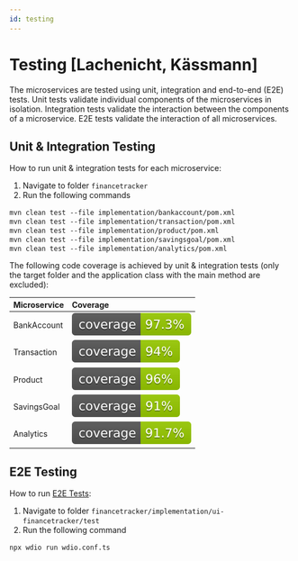 ```yaml
---
id: testing
---
```


# Testing [Lachenicht, Kässmann]

The microservices are tested using unit, integration and end-to-end (E2E) tests.
Unit tests validate individual components of the microservices in isolation.
Integration tests validate the interaction between the components of a microservice.
E2E tests validate the interaction of all microservices.

## Unit & Integration Testing

How to run unit & integration tests for each microservice:

1. Navigate to folder `financetracker`
2. Run the following commands

```
mvn clean test --file implementation/bankaccount/pom.xml
mvn clean test --file implementation/transaction/pom.xml
mvn clean test --file implementation/product/pom.xml
mvn clean test --file implementation/savingsgoal/pom.xml
mvn clean test --file implementation/analytics/pom.xml
```

The following code coverage is achieved by unit & integration tests (only the target folder and the application class with the main method are excluded):

| Microservice | Coverage |
| :--- | :--- |
| BankAccount | ![coverage](../badges/jacoco-bankaccount.svg) |
| Transaction | ![coverage](../badges/jacoco-transaction.svg) |
| Product | ![coverage](../badges/jacoco-product.svg) |
| SavingsGoal | ![coverage](../badges/jacoco-savingsgoal.svg) |
| Analytics | ![coverage](../badges/jacoco-analytics.svg) |


## E2E Testing

How to run [E2E Tests](../implementation/ui-financetracker/test/specs/mainline-scenario.e2e.ts):

1. Navigate to folder `financetracker/implementation/ui-financetracker/test`
2. Run the following command

```
npx wdio run wdio.conf.ts
```

